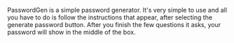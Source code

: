 PasswordGen is a simple password generator.  It's very simple to use and all you have to do is follow the instructions 
that appear, after selecting the generate password button.  After you finish the few questions it asks, your password
will show in the middle of the box.  
